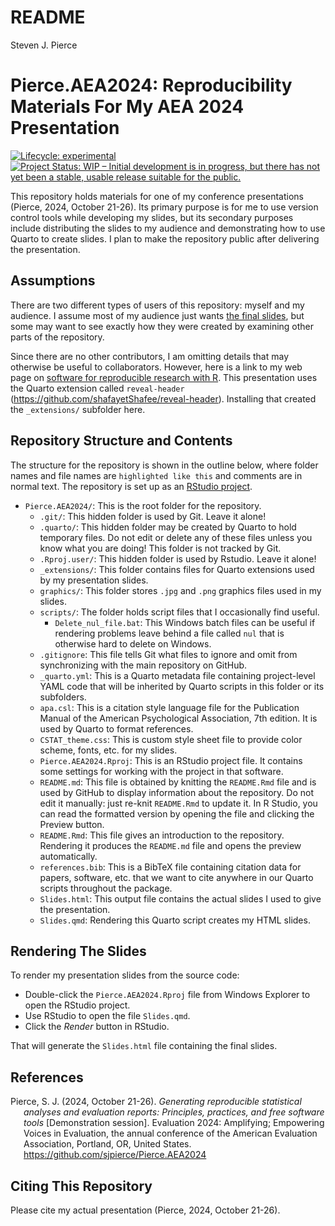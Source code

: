# README
Steven J. Pierce

<!-- README.md is generated from README.Rmd. Please edit that file -->

# Pierce.AEA2024: Reproducibility Materials For My AEA 2024 Presentation

<!-- badges: start -->

[![Lifecycle:
experimental](https://img.shields.io/badge/lifecycle-experimental-orange.svg)](https://www.tidyverse.org/lifecycle/#experimental)
[![Project Status: WIP – Initial development is in progress, but there
has not yet been a stable, usable release suitable for the
public.](https://www.repostatus.org/badges/latest/wip.svg)](https://www.repostatus.org/#wip)
<!-- badges: end -->

This repository holds materials for one of my conference presentations
(Pierce, 2024, October 21-26). Its primary purpose is for me to use
version control tools while developing my slides, but its secondary
purposes include distributing the slides to my audience and
demonstrating how to use Quarto to create slides. I plan to make the
repository public after delivering the presentation.

## Assumptions

There are two different types of users of this repository: myself and my
audience. I assume most of my audience just wants [the final
slides](https://github.com/sjpierce/Pierce.AEA2024/Slides.html), but
some may want to see exactly how they were created by examining other
parts of the repository.

Since there are no other contributors, I am omitting details that may
otherwise be useful to collaborators. However, here is a link to my web
page on [software for reproducible research with
R](https://sjpierce.github.io/rr_software.html). This presentation uses
the Quarto extension called `reveal-header`
(https://github.com/shafayetShafee/reveal-header). Installing that
created the `_extensions/` subfolder here.

## Repository Structure and Contents

The structure for the repository is shown in the outline below, where
folder names and file names are `highlighted like this` and comments are
in normal text. The repository is set up as an [RStudio
project](https://support.rstudio.com/hc/en-us/articles/200526207-Using-RStudio-Projects).

- `Pierce.AEA2024/`: This is the root folder for the repository.
  - `.git/`: This hidden folder is used by Git. Leave it alone!
  - `.quarto/`: This hidden folder may be created by Quarto to hold
    temporary files. Do not edit or delete any of these files unless you
    know what you are doing! This folder is not tracked by Git.
  - `.Rproj.user/`: This hidden folder is used by Rstudio. Leave it
    alone!
  - `_extensions/`: This folder contains files for Quarto extensions
    used by my presentation slides.
  - `graphics/`: This folder stores `.jpg` and `.png` graphics files
    used in my slides.
  - `scripts/`: The folder holds script files that I occasionally find
    useful.
    - `Delete_nul_file.bat`: This Windows batch files can be useful if
      rendering problems leave behind a file called `nul` that is
      otherwise hard to delete on Windows.
  - `.gitignore`: This file tells Git what files to ignore and omit from
    synchronizing with the main repository on GitHub.
  - `_quarto.yml`: This is a Quarto metadata file containing
    project-level YAML code that will be inherited by Quarto scripts in
    this folder or its subfolders.  
  - `apa.csl`: This is a citation style language file for the
    Publication Manual of the American Psychological Association, 7th
    edition. It is used by Quarto to format references.
  - `CSTAT_theme.css`: This is custom style sheet file to provide color
    scheme, fonts, etc. for my slides.  
  - `Pierce.AEA2024.Rproj`: This is an RStudio project file. It contains
    some settings for working with the project in that software.
  - `README.md`: This file is obtained by knitting the `README.Rmd` file
    and is used by GitHub to display information about the repository.
    Do not edit it manually: just re-knit `README.Rmd` to update it. In
    R Studio, you can read the formatted version by opening the file and
    clicking the Preview button.
  - `README.Rmd`: This file gives an introduction to the repository.
    Rendering it produces the `README.md` file and opens the preview
    automatically.
  - `references.bib`: This is a BibTeX file containing citation data for
    papers, software, etc. that we want to cite anywhere in our Quarto
    scripts throughout the package.
  - `Slides.html`: This output file contains the actual slides I used to
    give the presentation.
  - `Slides.qmd`: Rendering this Quarto script creates my HTML slides.

## Rendering The Slides

To render my presentation slides from the source code:

- Double-click the `Pierce.AEA2024.Rproj` file from Windows Explorer to
  open the RStudio project.
- Use RStudio to open the file `Slides.qmd`.
- Click the *Render* button in RStudio.

That will generate the `Slides.html` file containing the final slides.

## References

<div id="refs" class="references csl-bib-body hanging-indent"
entry-spacing="0" line-spacing="2">

<div id="ref-Pierce-RN8577" class="csl-entry">

Pierce, S. J. (2024, October 21-26). *Generating reproducible
statistical analyses and evaluation reports: Principles, practices, and
free software tools* \[Demonstration session\]. Evaluation 2024:
Amplifying; Empowering Voices in Evaluation, the annual conference of
the American Evaluation Association, Portland, OR, United States.
<https://github.com/sjpierce/Pierce.AEA2024>

</div>

</div>

## Citing This Repository

Please cite my actual presentation (Pierce, 2024, October 21-26).
